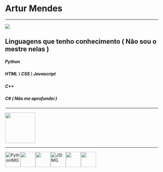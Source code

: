 # **Artur Mendes**

<hr>

<img src="https://github-readme-stats.vercel.app/api?username=4RTUrrrr&show_icons=true&theme=dark">

## Linguagens que tenho conhecimento ( Não sou o mestre nelas )

##### *Python*
##### *HTML \ CSS \ Javascript*
##### *C++*
##### *C# ( Não me aprofundei )*

<hr>

<a href="https://twitter.com/4rturrrr" target="_blank"><img width="100px" height="100px" src="https://cdn.jsdelivr.net/gh/devicons/devicon/icons/twitter/twitter-original.svg" /></a>

<hr>

<img width="50px" height="50px" alt="PythonIMG" src="https://cdn.jsdelivr.net/gh/devicons/devicon/icons/python/python-original.svg" /><img width="50px" height="50px" src="https://cdn.jsdelivr.net/gh/devicons/devicon/icons/html5/html5-original.svg" /><img width="50px" height="50px" src="https://cdn.jsdelivr.net/gh/devicons/devicon/icons/css3/css3-original.svg" /><img width="50px" height="50px" alt="JSIMG" src="https://cdn.jsdelivr.net/gh/devicons/devicon/icons/javascript/javascript-original.svg" /><img width="50px" height="50px" src="https://cdn.jsdelivr.net/gh/devicons/devicon/icons/cplusplus/cplusplus-original.svg" /><img width="50px" height="50px" src="https://cdn.jsdelivr.net/gh/devicons/devicon/icons/csharp/csharp-original.svg" />

